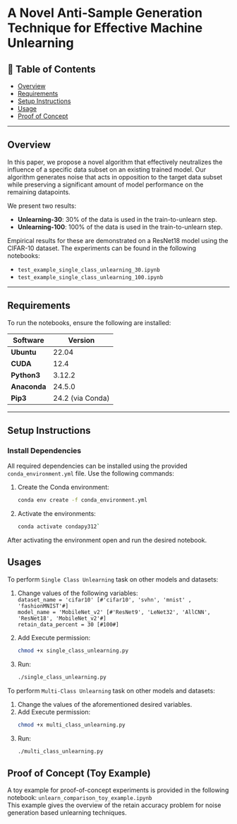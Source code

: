 # A Novel Anti-Sample Generation Technique for Effective Machine Unlearning

## 📑 Table of Contents
- [Overview](#overview)
- [Requirements](#requirements)
- [Setup Instructions](#setup-instructions)
- [Usage](#usage)
- [Proof of Concept](#proof-of-concept-toy-example)

---

## Overview
In this paper, we propose a novel algorithm that effectively neutralizes the influence of a specific data subset on an existing trained model. Our algorithm generates noise that acts in opposition to the target data subset while preserving a significant amount of model performance on the remaining datapoints. 

We present two results:  
- **Unlearning-30**: 30% of the data is used in the train-to-unlearn step.  
- **Unlearning-100**: 100% of the data is used in the train-to-unlearn step.  

Empirical results for these are demonstrated on a ResNet18 model using the CIFAR-10 dataset. The experiments can be found in the following notebooks:  
- `test_example_single_class_unlearning_30.ipynb`  
- `test_example_single_class_unlearning_100.ipynb`  

---

## Requirements
To run the notebooks, ensure the following are installed:

| Software      | Version   |
|---------------|-----------|
| **Ubuntu**    | 22.04     |
| **CUDA**      | 12.4      |
| **Python3**    | 3.12.2    |
| **Anaconda**  | 24.5.0    |
| **Pip3**       | 24.2 (via Conda) |

---

## Setup Instructions

### Install Dependencies
All required dependencies can be installed using the provided `conda_environment.yml` file. Use the following commands:  

1. Create the Conda environment:
   ```bash
   conda env create -f conda_environment.yml
   
2. Activate the environments:
   ```bash
   conda activate condapy312`
   
After activating the environment open and run the desired notebook.  

## Usages

To perform `Single Class Unlearning` task on other models and datasets:

1. Change values of the following variables:  
`dataset_name = 'cifar10' [#'cifar10', 'svhn', 'mnist' , 'fashionMNIST'#]`  
`model_name = 'MobileNet_v2' [#'ResNet9', 'LeNet32', 'AllCNN', 'ResNet18', 'MobileNet_v2'#]`  
`retain_data_percent = 30 [#100#]`  

2. Add Execute permission:  
   ```bash
   chmod +x single_class_unlearning.py

3. Run: 
   ```bash
   ./single_class_unlearning.py


To perform `Multi-Class Unlearning` task on other models and datasets:  

1. Change the values of the aforementioned desired variables.  
2. Add Execute permission:  
   ```bash
   chmod +x multi_class_unlearning.py

3. Run: 
   ```bash
   ./multi_class_unlearning.py

## Proof of Concept (Toy Example)  

A toy example for proof-of-concept experiments is provided in the following notebook:
`unlearn_comparison_toy_example.ipynb`  
This example gives the overview of the retain accuracy problem for noise generation based unlearning techniques.



